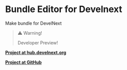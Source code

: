 # Bundle Editor for Develnext
Make bundle for DevelNext

>:warning: Warning!
>
>Developer Preview!


[**Project at hub.develnext.org**](https://hub.develnext.org/project/IsqmQSoAnPaz)

[**Project at GitHub**](https://github.com/illa4257/Bundle-Editor-for-Develnext/tree/master/dn-project)
